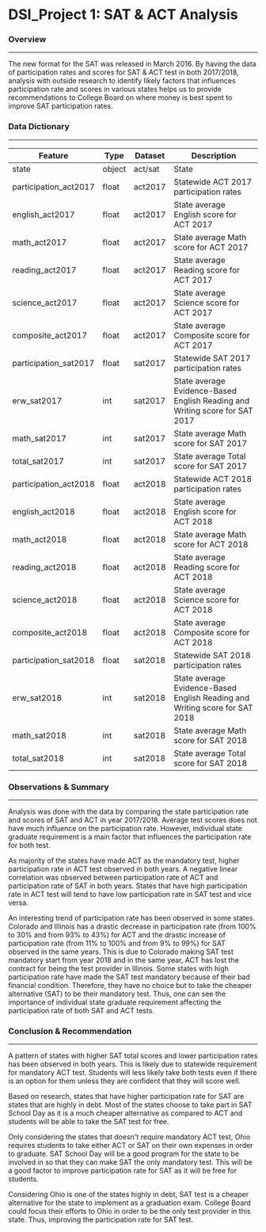 # DSI_Project 1: SAT & ACT Analysis

### Overview
----

The new format for the SAT was released in March 2016. By having the data of participation rates and scores for SAT & ACT test in both 2017/2018, analysis with outside research to identify likely factors that influences participation rate and scores in various states helps us to provide recommendations to College Board on where money is best spent to improve SAT participation rates.


### Data Dictionary
----

|Feature|Type|Dataset|Description|
|---|---|---|---|
|state|object|act/sat|State|
|participation_act2017|float|act2017|Statewide ACT 2017 participation rates|
|english_act2017|float|act2017|State average English score for ACT 2017|
|math_act2017|float|act2017|State average Math score for ACT 2017|
|reading_act2017|float|act2017|State average Reading score for ACT 2017|
|science_act2017|float|act2017|State average Science score for ACT 2017|
|composite_act2017|float|act2017|State average Composite score for ACT 2017|
|participation_sat2017|float|sat2017|Statewide SAT 2017 participation rates|
|erw_sat2017|int|sat2017|State average Evidence-Based English Reading and Writing score for SAT 2017|
|math_sat2017|int|sat2017|State average Math score for SAT 2017|
|total_sat2017|int|sat2017|State average Total score for SAT 2017|
|participation_act2018|float|act2018|Statewide ACT 2018 participation rates|
|english_act2018|float|act2018|State average English score for ACT 2018|
|math_act2018|float|act2018|State average Math score for ACT 2018|
|reading_act2018|float|act2018|State average Reading score for ACT 2018|
|science_act2018|float|act2018|State average Science score for ACT 2018|
|composite_act2018|float|act2018|State average Composite score for ACT 2018|
|participation_sat2018|float|sat2018|Statewide SAT 2018 participation rates|
|erw_sat2018|int|sat2018|State average Evidence-Based English Reading and Writing score for SAT 2018|
|math_sat2018|int|sat2018|State average Math score for SAT 2018|
|total_sat2018|int|sat2018|State average Total score for SAT 2018|

### Observations & Summary
---

Analysis was done with the data by comparing the state participation rate and scores of SAT and ACT in year 2017/2018. Average test scores does not have much influence on the participation rate. However, individual state graduate requirement is a main factor that influences the participation rate for both test.

As majority of the states have made ACT as the mandatory test, higher participation rate in ACT test observed in both years. A negative linear correlation was observed between participation rate of ACT and participation rate of SAT in both years. States that have high participation rate in ACT test will tend to have low participation rate in SAT test and vice versa. 

An interesting trend of participation rate has been observed in some states. Colorado and Illinois has a drastic decrease in participation rate (from 100% to 30% and from 93% to 43%) for ACT and the drastic increase of participation rate (from 11% to 100% and from 9% to 99%) for SAT observed in the same years. This is due to Colorado making SAT test mandatory start from year 2018 and in the same year, ACT has lost the contract for being the test provider in Illinois. Some states with high participation rate have made the SAT test mandatory because of their bad financial condition. Therefore, they have no choice but to take the cheaper alternative (SAT) to be their mandatory test. Thus, one can see the importance of individual state graduate requirement affecting the participation rate of both SAT and ACT tests. 


### Conclusion & Recommendation
---

A pattern of states with higher SAT total scores and lower participation rates has been observed in both years. This is likely due to statewide requirement for mandatory ACT test. Students will less likely take both tests even if there is an option for them unless they are confident that they will score well. 

Based on research, states that have higher participation rate for SAT are states that are highly in debt. Most of the states choose to take part in SAT School Day as it is a much cheaper alternative as compared to ACT and students will be able to take the SAT test for free. 

Only considering the states that doesn't require mandatory ACT test, Ohio requires students to take either ACT or SAT on their own expenses in order to graduate. SAT School Day will be a good program for the state to be involved in so that they can make SAT the only mandatory test. This will be a good factor to improve participation rate for SAT as it will be free for students. 

Considering Ohio is one of the states highly in debt, SAT test is a cheaper alternative for the state to implement as a graduation exam. College Board could focus their efforts to Ohio in order to be the only test provider in this state. Thus, improving the participation rate for SAT test.
